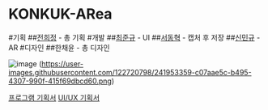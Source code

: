 # KONKUK-ARea

#기획
##[전희정](https://github.com/heeejuunng2) - 총 기획
#개발
##[최준규](https://github.com/junkyn) - UI
##[서동혁](https://github.com/pythagorachu) - 캡처 후 저장
##[신민규](https://github.com/mkyushin) - AR
#디자인
##한채윤 - 총 디자인

![image](https://github.com/KONKUK-AREA/konkukArea/assets/122720798/d078c286-1e9f-475f-a437-7f9d199d7524)
(https://user-images.githubusercontent.com/122720798/241953359-c07aae5c-b495-4307-990f-415f69dbcd60.png)



[프로그램 기획서](https://github.com/KONKUK-AREA/konkukArea/files/12063191/KONKUK-ARea.pdf)
[UI/UX 기획서](https://github.com/KONKUK-AREA/konkukArea/files/12063195/ARea.pdf)
